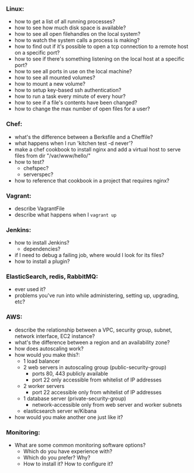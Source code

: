 

### Linux:
  - how to get a list of all running processes?
  - how to see how much disk space is available?
  - how to see all open filehandles on the local system?
  - how to watch the system calls a process is making?
  - how to find out if it's possible to open a tcp connection to a remote host on a specific port?
  - how to see if there's something listening on the local host at a specific port?
  - how to see all ports in use on the local machine?
  - how to see all mounted volumes?
  - how to mount a new volume?
  - how to setup key-based ssh authentication?
  - how to run a task every minute of every hour?
  - how to see if a file's contents have been changed?
  - how to change the max number of open files for a user?


### Chef:
  - what's the difference between a Berksfile and a Cheffile?
  - what happens when I run 'kitchen test -d never'?
  - make a chef cookbook to install nginx and add a virtual host to serve files from dir "/var/www/hello/"
  - how to test?
    - chefspec?
    - serverspec?
  - how to reference that cookbook in a project that requires nginx?


### Vagrant:
  - describe VagrantFile
  - describe what happens when I `vagrant up`


### Jenkins:
  - how to install Jenkins?
    - dependencies?
  - if I need to debug a failing job, where would I look for its files?
  - how to install a plugin?


### ElasticSearch, redis, RabbitMQ:
  - ever used it?
  - problems you've run into while administering, setting up, upgrading, etc?


### AWS:
  - describe the relationship between a VPC, security group, subnet, network interface, EC2 instance?
  - what's the difference between a region and an availability zone?
  - how does autoscaling work?
  - how would you make this?:
    - 1 load balancer
    - 2 web servers in autoscaling group (public-security-group)
      - ports 80, 443 publicly available
      - port 22 only accessible from whitelist of IP addresses
    - 2 worker servers
      - port 22 accessible only from whitelist of IP addresses
    - 1 database server (private-security-group)
      - network-accessible only from web server and worker subnets
    - elasticsearch server w/Kibana
  - how would you make another one just like it?


### Monitoring:
  - What are some common monitoring software options?
    - Which do you have experience with?
    - Which do you prefer?  Why?
    - How to install it?  How to configure it?

